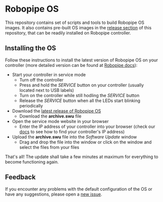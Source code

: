 # Robopipe OS

This repository contains set of scripts and tools to build Robopipe OS images. It also contains
pre-built OS images in the [release section](https://github.com/Robopipe/OS/releases) of this repository,
that can be readily installed on Robopipe controller.

## Installing the OS

Follow these instructions to install the latest version of Robopipe OS on your controller (more detailed version can be found at [Robopipe docs](https://robopipe.gitbook.io/robopipe)):

- Start your controller in service mode
  - Turn off the controller
  - Press and hold the _SERVICE_ button on your controller (usually located next to USB labels)
  - Turn on the controller while still hodling the _SERVICE_ button
  - Release the _SERVICE_ button when all the LEDs start blinking periodically
- Download the [latest release of Robopipe OS](https://github.com/Robopipe/OS/releases/latest)
  - Download the **archive.swu** file
- Open the service mode website in your browser
  - Enter the IP address of your controller into your browser (check our [docs](https://robopipe.gitbook.io/robopipe) to see how to find your controller's IP address)
- Upload the **archive.swu** file into the _Software Update_ window
  - Drag and drop the file into the window or click on the window and select the files from your files

That's all! The update shall take a few minutes at maximum for everything to become functioning again.

## Feedback

If you encounter any problems with the default configuration of the OS or have any
suggestions, please open a [new issue](https://github.com/Robopipe/OS/issues/new).
